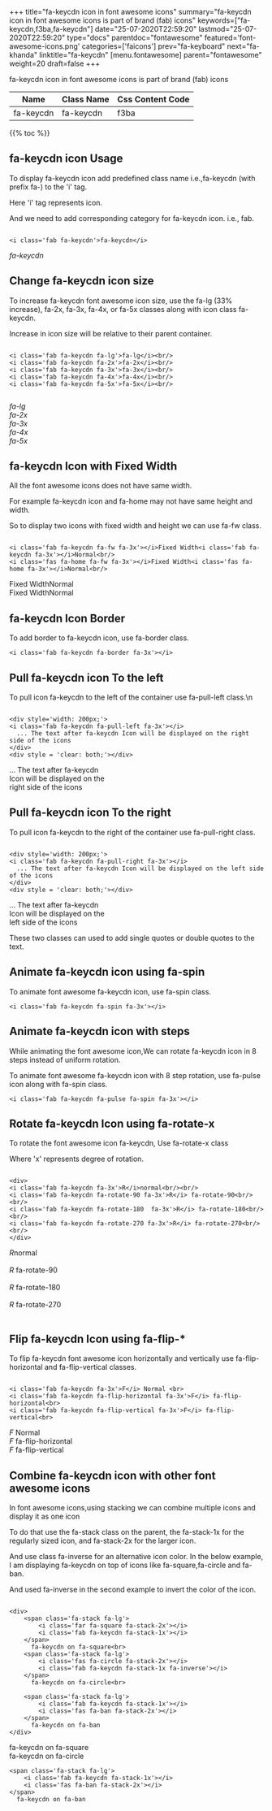 +++
title="fa-keycdn icon in font awesome icons"
summary="fa-keycdn icon in font awesome icons is part of brand (fab) icons"
keywords=["fa-keycdn,f3ba,fa-keycdn"]
date="25-07-2020T22:59:20"
lastmod="25-07-2020T22:59:20"
type="docs"
parentdoc="fontawesome"
featured='font-awesome-icons.png'
categories=['faicons']
prev="fa-keyboard"
next="fa-khanda"
linktitle="fa-keycdn"
[menu.fontawesome]
parent="fontawesome"
weight=20
draft=false
+++


fa-keycdn icon in font awesome icons is part of brand (fab) icons

<div class='table-responsive'><table class='table'><thead><tr><th>Name</th><th>Class Name</th><th>Css Content Code</th></tr></thead><tbody><tr><td>fa-keycdn</td><td>fa-keycdn</td><td>f3ba</td></tr></tbody></table></div>


{{% toc %}}


## fa-keycdn icon Usage

To display fa-keycdn icon add predefined class name i.e.,fa-keycdn (with prefix fa-) to the 'i' tag.

Here 'i' tag represents icon.

And we need to add corresponding category for fa-keycdn icon. i.e., fab.


```

<i class='fab fa-keycdn'>fa-keycdn</i>
```

<i class='fab fa-keycdn'>fa-keycdn</i>




## Change fa-keycdn icon size
To increase fa-keycdn font awesome icon size, use the fa-lg (33% increase), fa-2x, fa-3x, fa-4x, or fa-5x classes along with icon class fa-keycdn.

Increase in icon size will be relative to their parent container. 

```

<i class='fab fa-keycdn fa-lg'>fa-lg</i><br/>
<i class='fab fa-keycdn fa-2x'>fa-2x</i><br/>
<i class='fab fa-keycdn fa-3x'>fa-3x</i><br/>
<i class='fab fa-keycdn fa-4x'>fa-4x</i><br/>
<i class='fab fa-keycdn fa-5x'>fa-5x</i><br/>
            
```

<i class='fab fa-keycdn fa-lg'>fa-lg</i><br/>
<i class='fab fa-keycdn fa-2x'>fa-2x</i><br/>
<i class='fab fa-keycdn fa-3x'>fa-3x</i><br/>
<i class='fab fa-keycdn fa-4x'>fa-4x</i><br/>
<i class='fab fa-keycdn fa-5x'>fa-5x</i><br/>
            



## fa-keycdn Icon with Fixed Width 

All the font awesome icons does not have same width.

For example fa-keycdn icon and fa-home may not have same height and width.

So to display two icons with fixed width and height we can use fa-fw class.


```

<i class='fab fa-keycdn fa-fw fa-3x'></i>Fixed Width<i class='fab fa-keycdn fa-3x'></i>Normal<br/>
<i class='fas fa-home fa-fw fa-3x'></i>Fixed Width<i class='fas fa-home fa-3x'></i>Normal<br/>
```

<i class='fab fa-keycdn fa-fw fa-3x'></i>Fixed Width<i class='fab fa-keycdn fa-3x'></i>Normal<br/>
<i class='fas fa-home fa-fw fa-3x'></i>Fixed Width<i class='fas fa-home fa-3x'></i>Normal<br/>



## fa-keycdn Icon Border 

To add border to fa-keycdn icon, use fa-border class.


```
<i class='fab fa-keycdn fa-border fa-3x'></i>

```
<i class='fab fa-keycdn fa-border fa-3x'></i>





## Pull fa-keycdn icon To the left

To pull icon fa-keycdn to the left of the container use fa-pull-left class.\n

```

<div style='width: 200px;'>
<i class='fab fa-keycdn fa-pull-left fa-3x'></i>
  ... The text after fa-keycdn Icon will be displayed on the right side of the icons
</div>
<div style = 'clear: both;'></div>
```

<div style='width: 200px;'>
<i class='fab fa-keycdn fa-pull-left fa-3x'></i>
  ... The text after fa-keycdn Icon will be displayed on the right side of the icons
</div>
<div style = 'clear: both;'></div>




## Pull fa-keycdn icon To the right
To pull icon fa-keycdn to the right of the container use fa-pull-right class.

```

<div style='width: 200px;'>
<i class='fab fa-keycdn fa-pull-right fa-3x'></i>
  ... The text after fa-keycdn Icon will be displayed on the left side of the icons
</div>
<div style = 'clear: both;'></div>
```

<div style='width: 200px;'>
<i class='fab fa-keycdn fa-pull-right fa-3x'></i>
  ... The text after fa-keycdn Icon will be displayed on the left side of the icons
</div>
<div style = 'clear: both;'></div>

These two classes can used to add single quotes or double quotes to the text.


## Animate fa-keycdn icon using fa-spin
To animate font awesome fa-keycdn icon, use fa-spin class.

```
<i class='fab fa-keycdn fa-spin fa-3x'></i>
```
<i class='fab fa-keycdn fa-spin fa-3x'></i>




## Animate fa-keycdn icon with steps
While animating the font awesome icon,We can rotate fa-keycdn icon in 8 steps instead of uniform rotation.

To animate font awesome fa-keycdn icon with 8 step rotation, use fa-pulse icon along with fa-spin class.


```
<i class='fab fa-keycdn fa-pulse fa-spin fa-3x'></i>

```
<i class='fab fa-keycdn fa-pulse fa-spin fa-3x'></i>





## Rotate fa-keycdn Icon using fa-rotate-x
To rotate the font awesome icon fa-keycdn, Use fa-rotate-x class

Where 'x' represents degree of rotation.


```

<div>
<i class='fab fa-keycdn fa-3x'>R</i>normal<br/><br/>
<i class='fab fa-keycdn fa-rotate-90 fa-3x'>R</i> fa-rotate-90<br/><br/> 
<i class='fab fa-keycdn fa-rotate-180  fa-3x'>R</i> fa-rotate-180<br/><br/> 
<i class='fab fa-keycdn fa-rotate-270 fa-3x'>R</i> fa-rotate-270<br/><br/>
</div>
```

<div>
<i class='fab fa-keycdn fa-3x'>R</i>normal<br/><br/>
<i class='fab fa-keycdn fa-rotate-90 fa-3x'>R</i> fa-rotate-90<br/><br/> 
<i class='fab fa-keycdn fa-rotate-180  fa-3x'>R</i> fa-rotate-180<br/><br/> 
<i class='fab fa-keycdn fa-rotate-270 fa-3x'>R</i> fa-rotate-270<br/><br/>
</div>




## Flip fa-keycdn Icon using fa-flip-*
To flip fa-keycdn font awesome icon horizontally and vertically use fa-flip-horizontal and fa-flip-vertical classes. 

```

<i class='fab fa-keycdn fa-3x'>F</i> Normal <br>
<i class='fab fa-keycdn fa-flip-horizontal fa-3x'>F</i> fa-flip-horizontal<br>
<i class='fab fa-keycdn fa-flip-vertical fa-3x'>F</i> fa-flip-vertical<br>
```

<i class='fab fa-keycdn fa-3x'>F</i> Normal <br>
<i class='fab fa-keycdn fa-flip-horizontal fa-3x'>F</i> fa-flip-horizontal<br>
<i class='fab fa-keycdn fa-flip-vertical fa-3x'>F</i> fa-flip-vertical<br>




## Combine fa-keycdn icon with other font awesome icons
In font awesome icons,using stacking we can combine multiple icons and display it as one icon 

To do that use the fa-stack class on the parent, the fa-stack-1x for the regularly sized icon, and fa-stack-2x for the larger icon.

And use class fa-inverse for an alternative icon color. 
In the below example, I am displaying fa-keycdn on top of icons like fa-square,fa-circle and fa-ban.

And used fa-inverse in the second example to invert the color of the icon.

```

<div>
    <span class='fa-stack fa-lg'>
        <i class='far fa-square fa-stack-2x'></i>
        <i class='fab fa-keycdn fa-stack-1x'></i>
    </span>
      fa-keycdn on fa-square<br>
    <span class='fa-stack fa-lg'>
        <i class='fas fa-circle fa-stack-2x'></i>
        <i class='fab fa-keycdn fa-stack-1x fa-inverse'></i>
    </span>
      fa-keycdn on fa-circle<br>

    <span class='fa-stack fa-lg'>
        <i class='fab fa-keycdn fa-stack-1x'></i>
        <i class='fas fa-ban fa-stack-2x'></i>
    </span>
      fa-keycdn on fa-ban
</div>
```

<div>
    <span class='fa-stack fa-lg'>
        <i class='far fa-square fa-stack-2x'></i>
        <i class='fab fa-keycdn fa-stack-1x'></i>
    </span>
      fa-keycdn on fa-square<br>
    <span class='fa-stack fa-lg'>
        <i class='fas fa-circle fa-stack-2x'></i>
        <i class='fab fa-keycdn fa-stack-1x fa-inverse'></i>
    </span>
      fa-keycdn on fa-circle<br>

    <span class='fa-stack fa-lg'>
        <i class='fab fa-keycdn fa-stack-1x'></i>
        <i class='fas fa-ban fa-stack-2x'></i>
    </span>
      fa-keycdn on fa-ban
</div>






